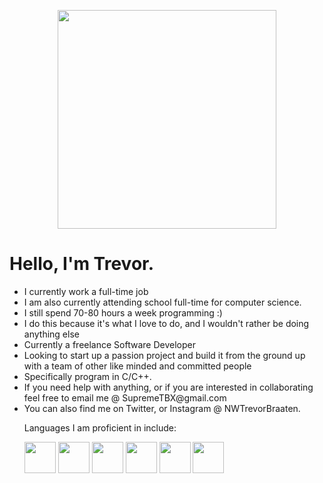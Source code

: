 <p align="Center">
  <img src="https://i.imgur.com/Ss3EJcs.png" height="350" width"350" />
</p>

<h1>Hello, I'm Trevor.</h1>
<p>
<ul>
  <li>I currently work a full-time job</li>
  <li>I am also currently attending school full-time for computer science.</li>
  <li> I still spend 70-80 hours a week programming :)</li>
  <li> I do this because it's what I love to do, and I wouldn't rather be doing anything else</li>
  <li> Currently a freelance Software Developer</li>
  <li> Looking to start up a passion project and build it from the ground up with a team of other like minded and committed people</li>
  <li> Specifically program in C/C++.</li>
  <li> If you need help with anything, or if you are interested in collaborating feel free to email me @ SupremeTBX@gmail.com
  <li>You can also find me on Twitter, or Instagram @ NWTrevorBraaten.
    </p>
<p> Languages I am proficient in include: </p>
<div>
  <img src="https://upload.wikimedia.org/wikipedia/commons/thumb/1/18/ISO_C%2B%2B_Logo.svg/1822px-ISO_C%2B%2B_Logo.svg.png" height="50" width="50" style="display: inline-block;"/>
  <img src="https://e7.pngegg.com/pngimages/724/306/png-clipart-c-logo-c-programming-language-icon-letter-c-blue-logo.png" height="50" width="50" style="display: inline-block;"/>
  <img src="https://upload.wikimedia.org/wikipedia/commons/thumb/c/c3/Python-logo-notext.svg/935px-Python-logo-notext.svg.png" height="50" width="50" style="display: inline-block;"/>
  <img src="https://cdn-icons-png.flaticon.com/512/732/732212.png" height="50" width="50" style="display: inline-block;"/>
  <img src="https://cdn-icons-png.flaticon.com/512/732/732190.png" height="50" width="50" style="display: inline-block;"/>
  <img src="https://cdn-icons-png.flaticon.com/512/5968/5968292.png" height="50" width="50" style="display: inline-block;"/>
</div>
